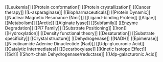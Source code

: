 [[Leukemia]]
[[Protein conformation]]
[[Protein crystallization]]
[[Cancer therapy]]
[[L-asparaginase]]
[[Biopharmaceuticals]]
[[Protein Dynamic]]
[[Nuclear Magnetic Resonance (Nmr)]]
[[Ligand-binding Protein]]
[[Algae]]
[[Metabolism]]
[[Arctic]]
[[Alginate lyase]]
[[Subfamily]]
[[Enzyme Degradation]]
[[Pl7 Family]]
[[Substrate Positioning]]
[[Iron]]
[[Hydroxylation]]
[[Density functional theory]]
[[Desaturation]]
[[Substrate specificity]]
[[Crystal structure]]
[[Dehydrogenase]]
[[NADH]]
[[Epimerase]]
[[Nicotinamide Adenine Dinucleotide (Nad)]]
[[Udp-glucuronic Acid]]
[[Catalytic Intermediates]]
[[Decarboxylase]]
[[Kinetic Isotope Effect]]
[[Sdr]]
[[Short-chain Dehydrogenase/reductase]]
[[Udp-galacturonic Acid]]
